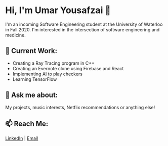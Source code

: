 # Hi, I'm Umar Yousafzai 👋

I'm an incoming Software Engineering student at the University of Waterloo in Fall 2020. I'm interested in the intersection of software engineering and medicine. 
<!--I have previously worked as a research student at Princess Margaret Cancer Centre to analyze image registration algorithms for tumour delineations. I'm interested in the intersection between software engineering and medicine. -->

## 🔭 Current Work:
* Creating a Ray Tracing program in C++
* Creating an Evernote clone using Firebase and React
* Implementing AI to play checkers 
* Learning TensorFlow 

## 💬 Ask me about:
My projects, music interests, Netflix recommendations or anything else!

## 📫 Reach Me: 

[LinkedIn](https://www.linkedin.com/in/umar-yousafzai/ "LinkedIn") | [Email](mailto:uyousafz@uwaterloo.ca)

<!--
**uyousafzai54/uyousafzai54** is a ✨ _special_ ✨ repository because its `README.md` (this file) appears on your GitHub profile.

Here are some ideas to get you started:

- 🔭 I’m currently working on ...
- 🌱 I’m currently learning ...
- 👯 I’m looking to collaborate on ...
- 🤔 I’m looking for help with ...
- 💬 Ask me about ...
- 📫 How to reach me: ...
- 😄 Pronouns: ...
- ⚡ Fun fact: ...
-->
